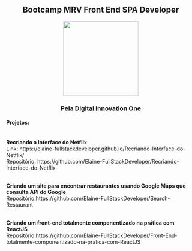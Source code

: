 <!DOCTYPE html>
<html lang="pt-br">
      <center>
       <h2>Bootcamp MRV Front End SPA Developer</h2>
          <img src=”https://hermes.digitalinnovation.one/tracks/2ec58739-7126-48e3-8be3-4a552d7819a9.png” width="200px" />
       <h3>Pela Digital Innovation One</h3>
     </center>
     <p align="left"><h4>Projetos:</h4><br/>
         <strong>Recriando a Interface do Netflix</strong><br/>
         Link: https://elaine-fullstackdeveloper.github.io/Recriando-Interface-do-Netflix/<br/>
         Repositóŕio: https://github.com/Elaine-FullStackDeveloper/Recriando-Interface-do-Netflix<br/><br/>
        </p> 
       <p align="left"> 
       <strong>Criando um site para encontrar restaurantes usando Google Maps que consulta API do Google</strong><br/>
       Repositóŕio:https://github.com/Elaine-FullStackDeveloper/Search-Restaurant<br/><br/>
       </p> 
      <p align="left">
      <strong>Criando um front-end totalmente componentizado na prática com ReactJS</strong><br/>
      Repositóŕio:https://github.com/Elaine-FullStackDeveloper/Front-End-totalmente-componentizado-na-pratica-com-ReactJS<br/><br/>
      </p>   
</html>
